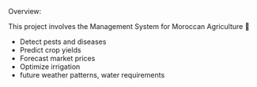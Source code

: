 Overview:

This project involves the Management System for Moroccan Agriculture 🌱
- Detect pests and diseases
- Predict crop yields
- Forecast market prices 
- Optimize irrigation
- future weather patterns, water requirements
